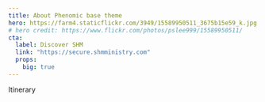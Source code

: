 ```yaml
---
title: About Phenomic base theme
hero: https://farm4.staticflickr.com/3949/15589950511_3675b15e59_k.jpg
# hero credit: https://www.flickr.com/photos/pslee999/15589950511/
cta:
  label: Discover SHM
  link: "https://secure.shmministry.com"
  props:
    big: true
---
```


Itinerary
